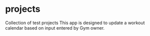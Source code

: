 # projects
Collection of test projects
This app is designed to update a workout calendar based on input entered by Gym owner.
